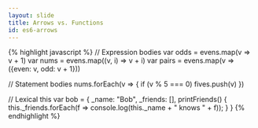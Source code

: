 ```yaml
---
layout: slide
title: Arrows vs. Functions
id: es6-arrows
---
```

{% highlight javascript %}
// Expression bodies
var odds = evens.map(v => v + 1)
var nums = evens.map((v, i) => v + i)
var pairs = evens.map(v => ({even: v, odd: v + 1}))

// Statement bodies
nums.forEach(v => {
  if (v % 5 === 0)
    fives.push(v)
})

// Lexical this
var bob = {
  _name: "Bob",
  _friends: [],
  printFriends() {
    this._friends.forEach(f =>
      console.log(this._name + " knows " + f));
  }
}
{% endhighlight %}

